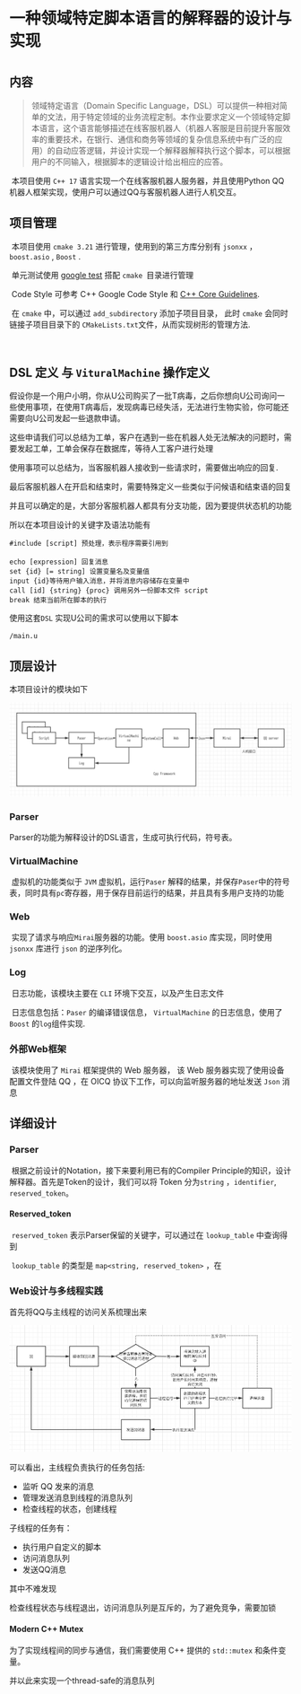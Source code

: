 # **一种领域特定脚本语言的解释器的设计与实现**

# 

## 内容

> 领域特定语言（Domain Specific Language，DSL）可以提供一种相对简单的文法，用于特定领域的业务流程定制。本作业要求定义一个领域特定脚本语言，这个语言能够描述在线客服机器人（机器人客服是目前提升客服效率的重要技术，在银行、通信和商务等领域的复杂信息系统中有广泛的应用）的自动应答逻辑，并设计实现一个解释器解释执行这个脚本，可以根据用户的不同输入，根据脚本的逻辑设计给出相应的应答。 

​	本项目使用 ` C++ 17 `  语言实现一个在线客服机器人服务器，并且使用Python QQ机器人框架实现，使用户可以通过QQ与客服机器人进行人机交互。



## 项目管理

​	本项目使用 `cmake 3.21` 进行管理，使用到的第三方库分别有 `jsonxx` ， `boost.asio` , `Boost` .

​	单元测试使用 [google test](https://github.com/google/googletest/) 搭配 `cmake `目录进行管理 

​	Code Style 可参考 C++ Google Code Style 和 [C++ Core Guidelines](https://github.com/isocpp/CppCoreGuidelines). 	

​	在 `cmake` 中，可以通过 `add_subdirectory` 添加子项目目录， 此时 `cmake` 会同时链接子项目目录下的 `CMakeLists.txt`文件，从而实现树形的管理方法.

​	

## DSL 定义 与  `VituralMachine` 操作定义

​	假设你是一个用户小明，你从U公司购买了一批T病毒，之后你想向U公司询问一些使用事项，在使用T病毒后，发现病毒已经失活，无法进行生物实验，你可能还需要向U公司发起一些退款申请。

​	这些申请我们可以总结为工单，客户在遇到一些在机器人处无法解决的问题时，需要发起工单，工单会保存在数据库，等待人工客户进行处理

​	使用事项可以总结为，当客服机器人接收到一些请求时，需要做出响应的回复.

​	最后客服机器人在开启和结束时，需要特殊定义一些类似于问候语和结束语的回复

​	并且可以确定的是，大部分客服机器人都具有分支功能，因为要提供状态机的功能

所以在本项目设计的关键字及语法功能有

```shell
#include [script] 预处理，表示程序需要引用到

echo [expression] 回复消息
set {id} [= string] 设置变量名及变量值
input {id}等待用户输入消息，并将消息内容储存在变量中 
call [id] {string} {proc} 调用另外一份脚本文件 script
break 结束当前所在脚本的执行
```

使用这套`DSL` 实现U公司的需求可以使用以下脚本

```shell
/main.u

```

## 顶层设计

本项目设计的模块如下

![image-20211128231550028](report.assets/image-20211128231550028.png)

### Parser 

Parser的功能为解释设计的DSL语言，生成可执行代码，符号表。



### VirtualMachine

​	虚拟机的功能类似于 `JVM` 虚拟机，运行`Paser` 解释的结果，并保存`Paser`中的符号表，同时具有`pc`寄存器，用于保存目前运行的结果，并且具有多用户支持的功能



### Web 

​	实现了请求与响应`Mirai`服务器的功能。使用 `boost.asio` 库实现，同时使用 `jsonxx` 库进行 `json` 的逆序列化。



### Log

​	日志功能，该模块主要在 `CLI` 环境下交互，以及产生日志文件

​	日志信息包括：`Paser` 的编译错误信息， `VirtualMachine` 的日志信息，使用了 `Boost` 的`log`组件实现.



### 外部Web框架

​	该模块使用了 `Mirai` 框架提供的 Web 服务器， 该 Web 服务器实现了使用设备配置文件登陆 QQ ，在 OICQ 协议下工作，可以向监听服务器的地址发送 `Json` 消息



## 详细设计

### Parser

​	根据之前设计的Notation，接下来要利用已有的Compiler Principle的知识，设计解释器。首先是Token的设计，我们可以将 Token 分为`string` ，`identifier`, `reserved_token`。

#### Reserved_token

​	`reserved_token` 表示Parser保留的关键字，可以通过在 `lookup_table` 中查询得到

​	`lookup_table` 的类型是 `map<string, reserved_token>` ，在



### Web设计与多线程实践

首先将QQ与主线程的访问关系梳理出来

 ![image-20211204173719837](report.assets/image-20211204173719837.png)

可以看出，主线程负责执行的任务包括:

- 监听 QQ 发来的消息
- 管理发送消息到线程的消息队列
- 检查线程的状态，创建线程

子线程的任务有：

- 执行用户自定义的脚本
- 访问消息队列
- 发送QQ消息

其中不难发现

检查线程状态与线程退出，访问消息队列是互斥的，为了避免竞争，需要加锁

#### Modern C++ Mutex

为了实现线程间的同步与通信，我们需要使用 C++ 提供的 `std::mutex` 和条件变量。

并以此来实现一个thread-safe的消息队列

